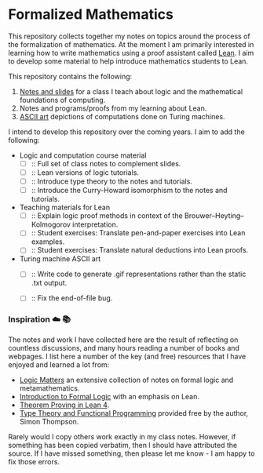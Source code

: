 # Formalized Mathematics

This repository collects together my notes on topics around the process of the formalization of mathematics. At the moment I am primarily interested in learning how to write mathematics using a proof assistant called [Lean](https://github.com/leanprover-community). I aim to develop some material to help introduce mathematics students to Lean.

This repository contains the following:

  1. [Notes and slides](https://github.com/epicurithmetic/formal/tree/master/notes) for a class I teach about logic and the mathematical foundations of computing.
  2. Notes and programs/proofs from my learning about Lean. 
  3. [ASCII art](https://github.com/epicurithmetic/formal/tree/master/turingMachine) depictions of computations done on Turing machines. 
  
I intend to develop this repository over the coming years. I aim to add the following:

  - Logic and computation course material
    - [ ] :: Full set of class notes to complement slides.
    - [ ] :: Lean versions of logic tutorials.
    - [ ] :: Introduce type theory to the notes and tutorials.
    - [ ] :: Introduce the Curry-Howard isomorphism to the notes and tutorials. 
  
  - Teaching materials for Lean 
    - [ ] :: Explain logic proof methods in context of the Brouwer–Heyting–Kolmogorov interpretation.
    - [ ] :: Student exercises: Translate pen-and-paper exercises into Lean examples. 
    - [ ] :: Student exercises: Translate natural deductions into Lean proofs. 
    
  - Turing machine ASCII art
    - [ ] :: Write code to generate .gif representations rather than the static .txt output.
    - [ ] :: Fix the end-of-file bug.
  
  
### Inspiration :cloud: :books:

The notes and work I have collected here are the result of reflecting on countless discussions, and many hours reading a number of books and webpages. I list here a number of the key (and free) resources that I have enjoyed and learned a lot from:

  - [Logic Matters](https://www.logicmatters.net/) an extensive collection of notes on formal logic and metamathematics.
  - [Introduction to Formal Logic](https://leanprover.github.io/logic_and_proof/)  with an emphasis on Lean.
  - [Theorem Proving in Lean 4](https://leanprover.github.io/theorem_proving_in_lean4/). 
  - [Type Theory and Functional Programming](https://www.cs.kent.ac.uk/people/staff/sjt/TTFP/) provided free by the author, Simon Thompson.

Rarely would I copy others work exactly in my class notes. However, if something has been copied verbatim, then I should have attributed the source. If I have missed something, then please let me know - I am happy to fix those errors. 
